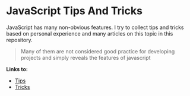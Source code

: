 # JavaScript Tips And Tricks

JavaScript has many non-obvious features. I try
to collect tips and tricks based on personal experience and many articles
on this topic in this repository.

>Many of them are not considered good practice for developing projects
>and simply reveals the features of javascript

**Links to:**

* [Tips](https://github.com/rusanoff/frontend-features/tree/master/JavaScript/improved-code)
* [Tricks](https://github.com/rusanoff/frontend-features/tree/master/JavaScript/tricks)
